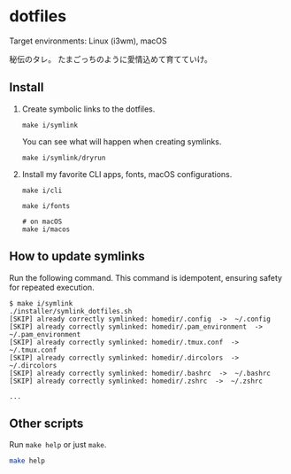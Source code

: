 # dotfiles
Target environments: Linux (i3wm), macOS

秘伝のタレ。
たまごっちのように愛情込めて育てていけ。

## Install

1. Create symbolic links to the dotfiles.

    ```shell
    make i/symlink
    ```

    You can see what will happen when creating symlinks.

    ```shell
    make i/symlink/dryrun
    ```

2. Install my favorite CLI apps, fonts, macOS configurations.

    ```shell
    make i/cli

    make i/fonts

    # on macOS
    make i/macos
    ```

## How to update symlinks
Run the following command.
This command is idempotent, ensuring safety for repeated execution.

```console
$ make i/symlink
./installer/symlink_dotfiles.sh
[SKIP] already correctly symlinked: homedir/.config  ->  ~/.config
[SKIP] already correctly symlinked: homedir/.pam_environment  ->  ~/.pam_environment
[SKIP] already correctly symlinked: homedir/.tmux.conf  ->  ~/.tmux.conf
[SKIP] already correctly symlinked: homedir/.dircolors  ->  ~/.dircolors
[SKIP] already correctly symlinked: homedir/.bashrc  ->  ~/.bashrc
[SKIP] already correctly symlinked: homedir/.zshrc  ->  ~/.zshrc

...
```

## Other scripts

Run `make help` or just `make`.

```sh
make help
```
